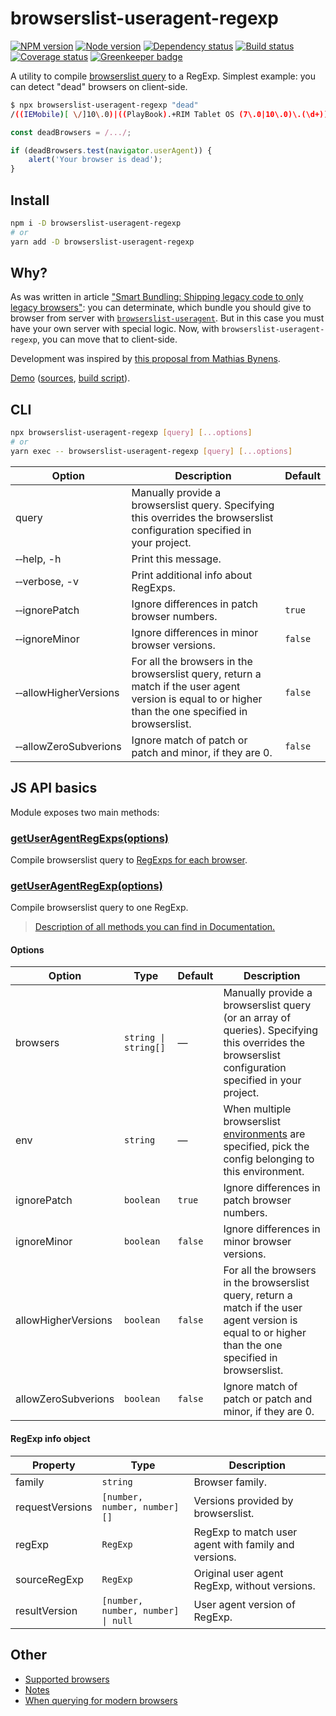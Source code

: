 
# browserslist-useragent-regexp

[![NPM version][npm]][npm-url]
[![Node version][node]][node-url]
[![Dependency status][deps]][deps-url]
[![Build status][build]][build-url]
[![Coverage status][coverage]][coverage-url]
[![Greenkeeper badge][greenkeeper]][greenkeeper-url]

[npm]: https://img.shields.io/npm/v/browserslist-useragent-regexp.svg
[npm-url]: https://www.npmjs.com/package/browserslist-useragent-regexp

[node]: https://img.shields.io/node/v/browserslist-useragent-regexp.svg
[node-url]: https://nodejs.org

[deps]: https://img.shields.io/david/TrigenSoftware/browserslist-useragent-regexp.svg
[deps-url]: https://david-dm.org/TrigenSoftware/browserslist-useragent-regexp

[build]: http://img.shields.io/travis/com/TrigenSoftware/browserslist-useragent-regexp.svg
[build-url]: https://travis-ci.com/TrigenSoftware/browserslist-useragent-regexp

[coverage]: https://img.shields.io/coveralls/TrigenSoftware/browserslist-useragent-regexp.svg
[coverage-url]: https://coveralls.io/r/TrigenSoftware/browserslist-useragent-regexp

[greenkeeper]: https://badges.greenkeeper.io/TrigenSoftware/browserslist-useragent-regexp.svg
[greenkeeper-url]: https://greenkeeper.io/

A utility to compile [browserslist query](https://github.com/browserslist/browserslist#queries) to a RegExp. Simplest example: you can detect "dead" browsers on client-side.

```bash
$ npx browserslist-useragent-regexp "dead"
/((IEMobile)[ \/]10\.0)|((PlayBook).+RIM Tablet OS (7\.0|10\.0)\.(\d+))|((Black[bB]erry|BB10).+Version\/(7\.0|10\.0)\.(\d+))|((Trident)\/(6)\.(0))|((Trident)\/(5)\.(0))|((Trident)\/(4)\.(0))|(([MS]?IE) (5\.5|([6-9]|10)\.0))/
```

```js
const deadBrowsers = /.../;

if (deadBrowsers.test(navigator.userAgent)) {
    alert('Your browser is dead');
}
```

## Install

```bash
npm i -D browserslist-useragent-regexp
# or
yarn add -D browserslist-useragent-regexp
```

## Why?

As was written in article ["Smart Bundling: Shipping legacy code to only legacy browsers"](https://www.smashingmagazine.com/2018/10/smart-bundling-legacy-code-browsers/): you can determinate, which bundle you should give to browser from server with [`browserslist-useragent`](https://github.com/browserslist/browserslist-useragent). But in this case you must have your own server with special logic. Now, with `browserslist-useragent-regexp`, you can move that to client-side.

Development was inspired by [this proposal from Mathias Bynens](https://twitter.com/mathias/status/1105857829393653761).

[Demo](https://trigensoftware.github.io/browserslist-useragent-regexp/demo.html) ([sources](https://github.com/TrigenSoftware/browserslist-useragent-regexp/blob/7cf6afb7da2b6c77179abb8b8bd1bbcb61cf376a/docs/demo.html#L17-L29), [build script](https://github.com/TrigenSoftware/browserslist-useragent-regexp/blob/7cf6afb7da2b6c77179abb8b8bd1bbcb61cf376a/examples/buildDemo.js#L61-L74)).

## CLI

```bash
npx browserslist-useragent-regexp [query] [...options]
# or
yarn exec -- browserslist-useragent-regexp [query] [...options]
```

| Option | Description | Default |
|--------|-------------|---------|
| query | Manually provide a browserslist query. Specifying this overrides the browserslist configuration specified in your project. | |
| &#x2011;&#x2011;help, -h | Print this message. | |
| &#x2011;&#x2011;verbose, -v | Print additional info about RegExps. | |
| &#x2011;&#x2011;ignorePatch | Ignore differences in patch browser numbers. | `true` |
| &#x2011;&#x2011;ignoreMinor | Ignore differences in minor browser versions. | `false` |
| &#x2011;&#x2011;allowHigherVersions | For all the browsers in the browserslist query, return a match if the user agent version is equal to or higher than the one specified in browserslist. | `false` |
| &#x2011;&#x2011;allowZeroSubverions | Ignore match of patch or patch and minor, if they are 0. | `false` |

## JS API basics

Module exposes two main methods:

### [getUserAgentRegExps(options)](https://trigensoftware.github.io/browserslist-useragent-regexp/modules/_useragentregexp_useragentregexp_.html#getuseragentregexps)

Compile browserslist query to [RegExps for each browser](#regexp-info-object).

### [getUserAgentRegExp(options)](https://trigensoftware.github.io/browserslist-useragent-regexp/modules/_useragentregexp_useragentregexp_.html#getuseragentregexp)

Compile browserslist query to one RegExp.

> [Description of all methods you can find in Documentation.](https://trigensoftware.github.io/browserslist-useragent-regexp/index.html)

#### Options

| Option | Type | Default | Description |
|--------|------|---------|-------------|
| browsers | `string \| string[]` | — | Manually provide a browserslist query (or an array of queries). Specifying this overrides the browserslist configuration specified in your project. |
| env | `string` | — | When multiple browserslist [environments](https://github.com/ai/browserslist#environments) are specified, pick the config belonging to this environment. |
| ignorePatch | `boolean` | `true` | Ignore differences in patch browser numbers. |
| ignoreMinor | `boolean` | `false` | Ignore differences in minor browser versions. |
| allowHigherVersions | `boolean` | `false` | For all the browsers in the browserslist query, return a match if the user agent version is equal to or higher than the one specified in browserslist. |
| allowZeroSubverions | `boolean` | `false` | Ignore match of patch or patch and minor, if they are 0. |

#### RegExp info object

| Property | Type | Description |
|----------|------|-------------|
| family | `string` | Browser family. |
| requestVersions | `[number, number, number][]` | Versions provided by browserslist. |
| regExp | `RegExp` | RegExp to match user agent with family and versions. |
| sourceRegExp | `RegExp` | Original user agent RegExp, without versions. |
| resultVersion | `[number, number, number] \| null` | User agent version of RegExp. |

## Other

- [Supported browsers](https://github.com/browserslist/browserslist-useragent#supported-browsers)
- [Notes](https://github.com/browserslist/browserslist-useragent#notes)
- [When querying for modern browsers](https://github.com/browserslist/browserslist-useragent#when-querying-for-modern-browsers)

